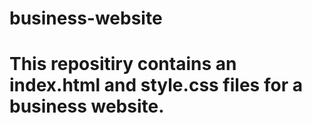 # business-website
# This repositiry contains an index.html and style.css files for a business website.
